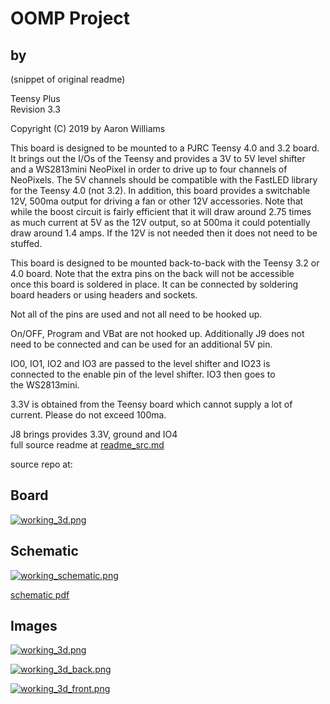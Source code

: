 # OOMP Project  
##   by   
  
(snippet of original readme)  
  
Teensy Plus  
Revision 3.3  
  
Copyright (C) 2019 by Aaron Williams  
  
This board is designed to be mounted to a PJRC Teensy 4.0 and 3.2 board.  
It brings out the I/Os of the Teensy and provides a 3V to 5V level shifter  
and a WS2813mini NeoPixel in order to drive up to four channels of  
NeoPixels.  The 5V channels should be compatible with the FastLED library  
for the Teensy 4.0 (not 3.2).  In addition, this board provides a switchable  
12V, 500ma output for driving a fan or other 12V accessories.  Note that  
while the boost circuit is fairly efficient that it will draw around 2.75 times  
as much current at 5V as the 12V output, so at 500ma it could potentially  
draw around 1.4 amps.  If the 12V is not needed then it does not need to be  
stuffed.  
  
This board is designed to be mounted back-to-back with the Teensy 3.2 or  
4.0 board. Note that the extra pins on the back will not be accessible  
once this board is soldered in place.  It can be connected by soldering  
board headers or using headers and sockets.  
  
Not all of the pins are used and not all need to be hooked up.  
  
On/OFF, Program and VBat are not hooked up.  Additionally J9 does not  
need to be connected and can be used for an additional 5V pin.  
  
IO0, IO1, IO2 and IO3 are passed to the level shifter and IO23 is  
connected to the enable pin of the level shifter.  IO3 then goes to  
the WS2813mini.  
  
3.3V is obtained from the Teensy board which cannot supply a lot of  
current.  Please do not exceed 100ma.  
  
J8 brings provides 3.3V, ground and IO4   
  full source readme at [readme_src.md](readme_src.md)  
  
source repo at: []()  
## Board  
  
[![working_3d.png](working_3d_600.png)](working_3d.png)  
## Schematic  
  
[![working_schematic.png](working_schematic_600.png)](working_schematic.png)  
  
[schematic pdf](working_schematic.pdf)  
## Images  
  
[![working_3d.png](working_3d_140.png)](working_3d.png)  
  
[![working_3d_back.png](working_3d_back_140.png)](working_3d_back.png)  
  
[![working_3d_front.png](working_3d_front_140.png)](working_3d_front.png)  
